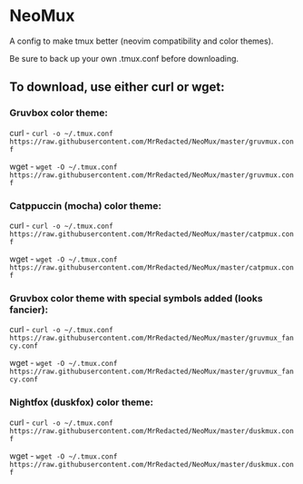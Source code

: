 # NeoMux
A config to make tmux better (neovim compatibility and color themes).

Be sure to back up your own .tmux.conf before downloading.

## To download, use either curl or wget:

### Gruvbox color theme:

curl - `curl -o ~/.tmux.conf https://raw.githubusercontent.com/MrRedacted/NeoMux/master/gruvmux.conf`

wget - `wget -O ~/.tmux.conf https://raw.githubusercontent.com/MrRedacted/NeoMux/master/gruvmux.conf`

### Catppuccin (mocha) color theme:

curl - `curl -o ~/.tmux.conf https://raw.githubusercontent.com/MrRedacted/NeoMux/master/catpmux.conf`

wget - `wget -O ~/.tmux.conf https://raw.githubusercontent.com/MrRedacted/NeoMux/master/catpmux.conf`

### Gruvbox color theme with special symbols added (looks fancier):

curl - `curl -o ~/.tmux.conf https://raw.githubusercontent.com/MrRedacted/NeoMux/master/gruvmux_fancy.conf`

wget - `wget -O ~/.tmux.conf https://raw.githubusercontent.com/MrRedacted/NeoMux/master/gruvmux_fancy.conf`

### Nightfox (duskfox) color theme:

curl - `curl -o ~/.tmux.conf https://raw.githubusercontent.com/MrRedacted/NeoMux/master/duskmux.conf`

wget - `wget -O ~/.tmux.conf https://raw.githubusercontent.com/MrRedacted/NeoMux/master/duskmux.conf`
